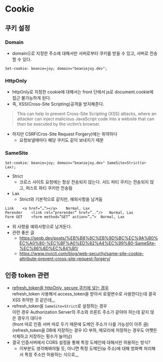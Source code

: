 # Cookie


## 쿠키 설정

### Domain
- domain으로 지정한 주소에 대해서만 서버로부터 쿠키를 받을 수 있고, 서버로 전송할 수 있다.

```
Set-cookie: beanie=joy; domain="beaniejoy.dev";
```

### HttpOnly
- httpOnly로 지정한 cookie에 대해서는 front 단에서 js로 document.cookie에 접근 불가능하게 된다.
- 즉, XSS(Cross-Site Scripting)공격을 방지해준다.
> This can help to prevent Cross-Site Scripting (XSS) attacks, where an attacker can inject malicious JavaScript code into a website that can then be executed by the victim’s browser.
- 하지만 CSRF(Cros-Site Request Forgery)에는 취약하다
  - 요청보낼때마다 해당 쿠키도 같이 보내지기 때문

### SameSite

```
Set-cookie: beanie=joy; domain="beaniejoy.dev" SameSite=Strict(or Lax);
```
- Strict
  - 크로스 사이트 요청에는 항상 전송되지 않는다. 서드 파티 쿠키는 전송되지 않고, 퍼스트 파티 쿠키만 전송됨
- Lax
  - Strict와 기본적으로 같지만, 예외사항을 남겨둠
```
Link	<a href=”…”></a>	Normal, Lax
Perender	<link rel=”prerender” href=”..”/>	Normal, Lax
Form GET	<form method=”GET” action=”…”>	Normal, Lax
```
- 위 사항을 예외사항으로 남겨둔다.
- 관련 좋은 글
  - https://seob.dev/posts/%EB%B8%8C%EB%9D%BC%EC%9A%B0%EC%A0%80-%EC%BF%A0%ED%82%A4%EC%99%80-SameSite-%EC%86%8D%EC%84%B1/
  - https://www.invicti.com/blog/web-security/same-site-cookie-attribute-prevent-cross-site-request-forgery/


## 인증 token 관련

- [refresh_token을 httpOnly, secure 쿠키에 넣는 경우](https://velog.io/@yaytomato/%ED%94%84%EB%A1%A0%ED%8A%B8%EC%97%90%EC%84%9C-%EC%95%88%EC%A0%84%ED%95%98%EA%B2%8C-%EB%A1%9C%EA%B7%B8%EC%9D%B8-%EC%B2%98%EB%A6%AC%ED%95%98%EA%B8%B0)   
refresh_token 사용해서 access_token을 받아서 로컬변수로 사용한다는데 결국 XSS 취약한 것 같은데,,,
- refresh_token을 `SameSite=Strict`로 설정하는 경우  
이런 경우 Authorization Server의 주소와 프론트 주소가 같아야 하는데 같지 않은 경우가 대다수  
(front 따로 인증 서버 따로 두기 때문에 도메인 주소가 다를 가능성이 아주 큼)  
(refresh_token을 DB에 저장하는 경우 IO 부하, 메모리에 저장하는 경우도 어쨋든 삭제하고 저장하는 횟수가 늘어남)
- 결국 인증서버에서 CORS 설정을 통해 특정 도메인에 대해서만 허용하는 방식?  
  - 이부분도 생각해봐야될 듯, 아니면 특정 도메인(ip 주소)에 대해 방화벽 처리해서 특정 주소만 허용하는 식으로,,,
